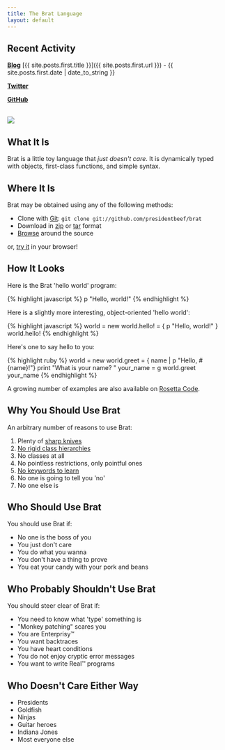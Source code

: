 ```yaml
---
title: The Brat Language
layout: default
---
```

<script language="javascript" src="http://ajax.googleapis.com/ajax/libs/jquery/1.4.3/jquery.min.js" type="text/javascript">
</script>
<script language="javascript" src="js/jquery.tweet.js" type="text/javascript">
</script>
<script src="http://widgets.twimg.com/j/2/widget.js">
</script>
<script src="js/jquery.github_badge.js">
</script>
<link href="style/tweet.css" media="all" rel="stylesheet" type="text/css" />
<link rel="stylesheet" href="style/jquery.github_badge.css" />

<script type='text/javascript'>
    $(document).ready(function(){
		    $("#github").GitHubBadge({
	        login: "presidentbeef",
	        kind: "project",
	        repo_name: "brat",
					include_github_logo: false,
					image_path: "js/gh-images/",
					commit_count: "1",
					issue_count: "0",
					repo_count: "0"
  	  });
        $(".tweet").tweet({
            username: "bratlang",
            count: 1,
            loading_text: "loading tweets...",
						template: function(info) {
		  	      return info["time"] + info["text"];
		    	  }
        });
        $.getJSON("http://try.brat-lang.org/status?callback=?", function(data) {
          $("#statusmessage").text(data.status);
        });
    });
</script>

## Recent Activity


<a href="http://brat-lang.org/blog"><b>Blog</b></a>
[{{ site.posts.first.title }}]({{ site.posts.first.url }}) - {{ site.posts.first.date | date_to_string }}

<div class="twitter">
	<a href="http://twitter.com/bratlang"><b>Twitter</b></a>
	<div class="tweet">
	</div>
</div>

<a href="http://github.com/presidentbeef/brat"><b>GitHub</b></a>
<div id="github">

</div>
<div style="clear:both">&nbsp;</div>
<img src="http://try.brat-lang.org/images/status.png" style="margin-right: 5px;top: 10px;"> 
<span id="statusmessage">

</span>

## What It Is

Brat is a little toy language that _just doesn't care_. It is dynamically typed with objects, first-class functions, and simple syntax.

## Where It Is

Brat may be obtained using any of the following methods:

* Clone with [Git](http://git-scm.com):  `git clone git://github.com/presidentbeef/brat`
* Download in [zip](http://github.com/presidentbeef/brat/zipball/master) or [tar](http://github.com/presidentbeef/brat/tarball/master) format
* [Browse](http://github.com/presidentbeef/brat/tree/master) around the source

or, [try it](http://try.brat-lang.org/) in your browser!

## How It Looks

Here is the Brat 'hello world' program:

{% highlight javascript %}
p "Hello, world!"
{% endhighlight %}

Here is a slightly more interesting, object-oriented 'hello world':

{% highlight javascript %}
world = new
world.hello! = { p "Hello, world!" }
world.hello!
{% endhighlight %}

Here's one to say hello to you:

{% highlight ruby %}
world = new
world.greet = { name | p "Hello, #{name}!"}
print "What is your name? "
your_name = g
world.greet your_name
{% endhighlight %}

A growing number of examples are also available on [Rosetta Code](http://rosettacode.org/wiki/Brat).

## Why You Should Use Brat

An arbitrary number of reasons to use Brat:
  
1. Plenty of [sharp knives](http://groups.google.com/group/comp.lang.ruby/msg/f005724cd8961f4b)
2. [No rigid class hierarchies](http://java.sun.com/javase/6/docs/api/)
3. No classes at all
4. No pointless restrictions, only pointful ones
5. [No keywords to learn](http://www.cppreference.com/wiki/keywords/start "C++ Keywords")
6. No one is going to tell you 'no'
7. No one else is

## Who Should Use Brat

You should use Brat if:

* No one is the boss of you
* You just don't care
* You do what you wanna
* You don't have a thing to prove
* You eat your candy with your pork and beans

## Who Probably Shouldn't Use Brat

You should steer clear of Brat if:

* You need to know what 'type' something is
* "Monkey patching" scares you
* You are Enterprisy&trade;
* You want backtraces
* You have heart conditions
* You do not enjoy cryptic error messages
* You want to write Real&trade; programs

## Who Doesn't Care Either Way

* Presidents
* Goldfish
* Ninjas
* Guitar heroes
* Indiana Jones
* Most everyone else
